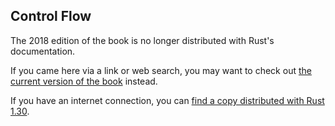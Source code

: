 ## Control Flow

The 2018 edition of the book is no longer distributed with Rust's documentation.

If you came here via a link or web search, you may want to check out [the current version of the book](../ch03-05-control-flow.html) instead.

If you have an internet connection, you can [find a copy distributed with Rust 1.30](https://doc.rust-lang.org/1.30.0/book/2018-edition/ch03-05-control-flow.html).